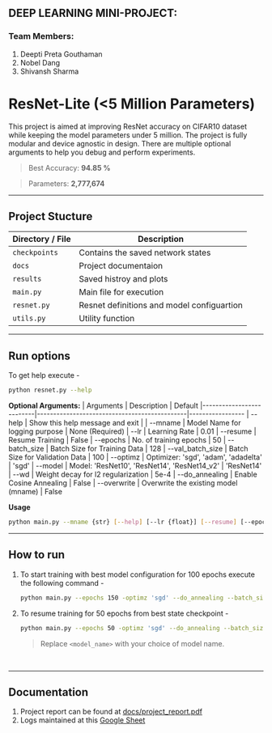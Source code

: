 
## DEEP LEARNING MINI-PROJECT:

### Team Members:
1) Deepti Preta Gouthaman
2) Nobel Dang
3) Shivansh Sharma

# **ResNet-Lite (<5 Million Parameters)**

This project is aimed at improving ResNet accuracy on CIFAR10 dataset while keeping the model parameters under 5 million. The project is fully modular and device agnostic in design. There are multiple optional arguments to help you debug and perform experiments.

> Best Accuracy: **94.85 %**

> Parameters: **2,777,674**

---
## **Project Stucture**

|Directory / File     | Description                                 |
|---------------------|---------------------------------------------|
|`checkpoints`        | Contains the saved network states           |
|`docs`               | Project documentaion                        |
|`results`            | Saved histroy and plots                     |
|`main.py`            | Main file for execution                     |
|`resnet.py`          | Resnet definitions and model configuartion  |
|`utils.py`           | Utility function                            |

---
## **Run options**

To get help execute -
```bash
python resnet.py --help
```

**Optional Arguments:**
| Arguments                | Description                                  | Default
|--------------------------|----------------------------------------------|-----------------
| --help                   | Show this help message and exit              |
| --mname                  | Model Name for logging purpose               | None (Required)
| --lr                     | Learning Rate                                | 0.01
| --resume                 | Resume Training                              | False
| --epochs                 | No. of training epochs                       | 50
| --batch_size             | Batch Size for Training Data                 | 128
| --val_batch_size         | Batch Size for Validation Data               | 100
| --optimz                 | Optimizer: 'sgd', 'adam', 'adadelta'         | 'sgd'
| --model                  | Model: 'ResNet10', 'ResNet14', 'ResNet14_v2' | 'ResNet14'
| --wd                     | Weight decay for l2 regularization           | 5e-4
| --do_annealing           | Enable Cosine Annealing                      | False
| --overwrite              | Overwrite the existing model (mname)         | False



**Usage**
```bash
python main.py --mname {str} [--help] [--lr {float}] [--resume] [--epochs {int}] [--optimz {str}] [--model {str}] [--wd {float}] [--do_annealing] [--overwrite] [--batch_size {int}] [--val_batch_size {int}]
```
---
## **How to run**

1. To start training with best model configuration for 100 epochs execute the following command -
    ```bash
    python main.py --epochs 150 -optimz 'sgd' --do_annealing --batch_size 64 --model 'ResNet14' --mname `<model_name>` 
    ```

2. To resume training  for 50 epochs from best state checkpoint -
    ```bash
    python main.py --epochs 50 -optimz 'sgd' --do_annealing --batch_size 64 --model 'ResNet14' --mname 'model13' --resume
    ```

    > Replace `<model_name>` with your choice of model name.

</br>

---
## **Documentation**

1. Project report can be found at [docs/project_report.pdf](https://github.com/95anantsingh/NYU-ResNet-On-Steroids/tree/main/docs/project_report.pdf)
2. Logs maintained at this [Google Sheet](https://docs.google.com/spreadsheets/d/1nRBr6NUiwAlOIIo7suecOdHwUBimqH-jmur7WVYfs0w/edit?usp=sharing)


